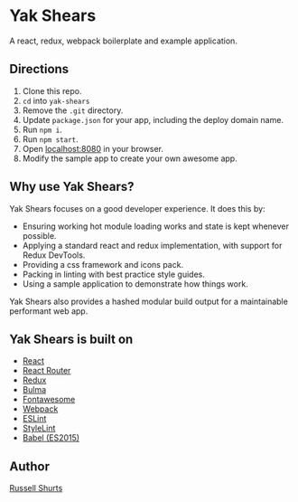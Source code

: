 # Yak Shears
A react, redux, webpack boilerplate and example application.

## Directions

1. Clone this repo.
1. `cd` into `yak-shears`
1. Remove the `.git` directory.
1. Update `package.json` for your app, including the deploy domain name.
1. Run `npm i`.
1. Run `npm start`.
1. Open [localhost:8080](http://localhost:8080) in your browser.
1. Modify the sample app to create your own awesome app.

## Why use Yak Shears?

Yak Shears focuses on a good developer experience. It does this by:

- Ensuring working hot module loading works and state is kept whenever possible.
- Applying a standard react and redux implementation, with support for Redux DevTools.
- Providing a css framework and icons pack.
- Packing in linting with best practice style guides.
- Using a sample application to demonstrate how things work.

Yak Shears also provides a hashed modular build output for a maintainable performant web app.

## Yak Shears is built on

- [React](https://facebook.github.io/react/)
- [React Router](https://github.com/reactjs/react-router)
- [Redux](http://redux.js.org/)
- [Bulma](http://bulma.io/)
- [Fontawesome](http://fontawesome.io/)
- [Webpack](https://webpack.github.io/)
- [ESLint](http://eslint.org/)
- [StyleLint](http://stylelint.io/)
- [Babel (ES2015)](https://babeljs.io/)

## Author
[Russell Shurts](https://www.linkedin.com/in/russellwshurts)
